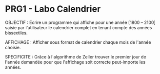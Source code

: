 # PRG1 - Labo Calendrier

OBJECTIF :
Ecrire un programme qui affiche pour une année [1800 – 2100] saisie par l’utilisateur le calendrier complet en tenant compte des années bissextiles.

AFFICHAGE : 
Afficher sous format de calendrier chaque mois de l'année choisie.

SPECIFICITE : 
Grâce à l'algorithme de Zeller trouver le premier jour de l'année demandée pour que l'affichage soit correcte peut-importe les années.
